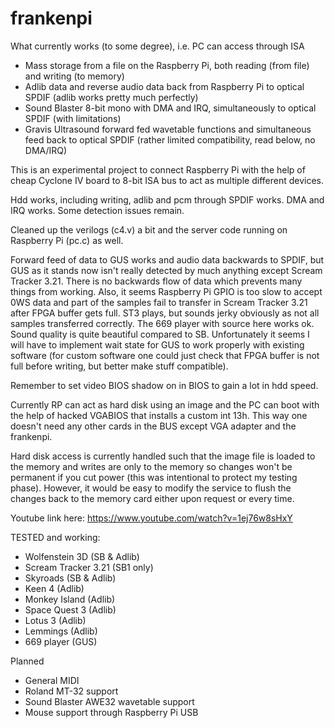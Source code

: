 # frankenpi

What currently works (to some degree), i.e. PC can access through ISA
- Mass storage from a file on the Raspberry Pi, both reading (from file) and writing (to memory)
- Adlib data and reverse audio data back from Raspberry Pi to optical SPDIF (adlib works pretty much perfectly)
- Sound Blaster 8-bit mono with DMA and IRQ, simultaneously to optical SPDIF (with limitations)
- Gravis Ultrasound forward fed wavetable functions and simultaneous feed back to optical SPDIF (rather limited compatibility, read below, no DMA/IRQ)

This is an experimental project to connect Raspberry Pi with the help of cheap Cyclone IV board to 8-bit ISA bus to act as multiple different devices.

Hdd works, including writing, adlib and pcm through SPDIF works. DMA and IRQ works. Some detection issues remain.

Cleaned up the verilogs (c4.v) a bit and the server code running on Raspberry Pi (pc.c) as well.

Forward feed of data to GUS works and audio data backwards to SPDIF, but GUS as it stands now isn't really detected by much anything except Scream Tracker 3.21. There is no backwards flow of data which prevents many things from working. Also, it seems Raspberry Pi GPIO is too slow to accept 0WS data and part of the samples fail to transfer in Scream Tracker 3.21 after FPGA buffer gets full. ST3 plays, but sounds jerky obviously as not all samples transferred correctly. The 669 player with source here works ok. Sound quality is quite beautiful compared to SB. Unfortunately it seems I will have to implement wait state for GUS to work properly with existing software (for custom software one could just check that FPGA buffer is not full before writing, but better make stuff compatible).

Remember to set video BIOS shadow on in BIOS to gain a lot in hdd speed.

Currently RP can act as hard disk using an image and the PC can boot with the help of hacked VGABIOS that installs a custom int 13h. This way one doesn't need any other cards in the BUS except VGA adapter and the frankenpi.

Hard disk access is currently handled such that the image file is loaded to the memory and writes are only to the memory so changes won't be permanent if you cut power (this was intentional to protect my testing phase). However, it would be easy to modify the service to flush the changes back to the memory card either upon request or every time.

Youtube link here: https://www.youtube.com/watch?v=1ej76w8sHxY

TESTED and working:
- Wolfenstein 3D (SB & Adlib)
- Scream Tracker 3.21 (SB1 only)
- Skyroads (SB & Adlib)
- Keen 4 (Adlib)
- Monkey Island (Adlib)
- Space Quest 3 (Adlib)
- Lotus 3 (Adlib)
- Lemmings (Adlib)
- 669 player (GUS)

Planned
- General MIDI
- Roland MT-32 support
- Sound Blaster AWE32 wavetable support
- Mouse support through Raspberry Pi USB

